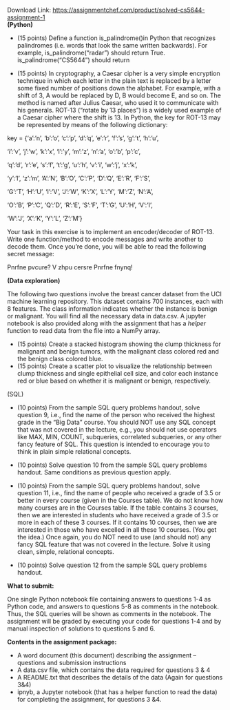 Download Link: https://assignmentchef.com/product/solved-cs5644-assignment-1
<br>
<strong>(Python)</strong>




<ul>

 <li>(15 points) Define a function is_palindrome()in Python that recognizes palindromes (i.e. words that look the same written backwards). For example, is_palindrome(“radar”) should return True. is_palindrome(“CS5644”) should return</li>

</ul>




<ul>

 <li>(15 points) In cryptography, a Caesar cipher is a very simple encryption technique in which each letter in the plain text is replaced by a letter some fixed number of positions down the alphabet. For example, with a shift of 3, A would be replaced by D, B would become E, and so on. The method is named after Julius Caesar, who used it to communicate with his generals. ROT-13 (“rotate by 13 places”) is a widely used example of a Caesar cipher where the shift is 13. In Python, the key for ROT-13 may be represented by means of the following dictionary:</li>

</ul>

key = {‘a’:’n’, ‘b’:’o’, ‘c’:’p’, ‘d’:’q’, ‘e’:’r’, ‘f’:’s’, ‘g’:’t’, ‘h’:’u’,

‘i’:’v’, ‘j’:’w’, ‘k’:’x’, ‘l’:’y’, ‘m’:’z’, ‘n’:’a’, ‘o’:’b’, ‘p’:’c’,

‘q’:’d’, ‘r’:’e’, ‘s’:’f’, ‘t’:’g’, ‘u’:’h’, ‘v’:’i’, ‘w’:’j’, ‘x’:’k’,

‘y’:’l’, ‘z’:’m’, ‘A’:’N’, ‘B’:’O’, ‘C’:’P’, ‘D’:’Q’, ‘E’:’R’, ‘F’:’S’,

‘G’:’T’, ‘H’:’U’, ‘I’:’V’, ‘J’:’W’, ‘K’:’X’, ‘L’:’Y’, ‘M’:’Z’, ‘N’:’A’,

‘O’:’B’, ‘P’:’C’, ‘Q’:’D’, ‘R’:’E’, ‘S’:’F’, ‘T’:’G’, ‘U’:’H’, ‘V’:’I’,

‘W’:’J’, ‘X’:’K’, ‘Y’:’L’, ‘Z’:’M’}

Your task in this exercise is to implement an encoder/decoder of ROT-13. Write one function/method to encode messages and write another to decode them. Once you’re done, you will be able to read the following secret message:




Pnrfne pvcure? V zhpu cersre Pnrfne fnynq!




<strong>(Data exploration)</strong>




The following two questions involve the breast cancer dataset from the UCI machine learning repository. This dataset contains 700 instances, each with 8 features. The class information indicates whether the instance is benign or malignant. You will find all the necessary data in data.csv. A jupyter notebook is also provided along with the assignment that has a <em>helper </em>function to read data from the file into a NumPy array.




<ul>

 <li>(15 points) Create a stacked histogram showing the clump thickness for malignant and benign tumors, with the malignant class colored red and the benign class colored blue.</li>

 <li>(15 points) Create a scatter plot to visualize the relationship between clump thickness and single epithelial cell size, and color each instance red or blue based on whether it is malignant or benign, respectively.</li>

</ul>




(SQL)




<ul>

 <li>(10 points) From the sample SQL query problems handout, solve question 9, i.e., find the name of the person who received the highest grade in the “Big Data” course. You should NOT use any SQL concept that was not covered in the lecture, e.g., you should not use operators like MAX, MIN, COUNT, subqueries, correlated subqueries, or any other fancy feature of SQL. This question is intended to encourage you to think in plain simple relational concepts.</li>

</ul>

<strong> </strong>

<ul>

 <li>(10 points) Solve question 10 from the sample SQL query problems handout. Same conditions as previous question apply.</li>

</ul>




<ul>

 <li>(10 points) From the sample SQL query problems handout, solve question 11, i.e., find the name of people who received a grade of 3.5 or better in every course (given in the Courses table). We do not know how many courses are in the Courses table. If the table contains 3 courses, then we are interested in students who have received a grade of 3.5 or more in each of these 3 courses. If it contains 10 courses, then we are interested in those who have excelled in all these 10 courses. (You get the idea.) Once again, you do NOT need to use (and should not) any fancy SQL feature that was not covered in the lecture. Solve it using clean, simple, relational concepts.</li>

</ul>




<ul>

 <li>(10 points) Solve question 12 from the sample SQL query problems handout.</li>

</ul>




<strong>What to submit:</strong>




One single Python notebook file containing answers to questions 1-4 as Python code, and answers to questions 5-8 as comments in the notebook. Thus, the SQL queries will be shown as comments in the notebook. The assignment will be graded by executing your code for questions 1-4 and by manual inspection of solutions to questions 5 and 6.

<strong> </strong>

<strong>Contents in the assignment package:</strong>

<ul>

 <li>A word document (this document) describing the assignment – questions and submission instructions</li>

 <li>A data.csv file, which contains the data required for questions 3 &amp; 4</li>

 <li>A README.txt that describes the details of the data (Again for questions 3&amp;4)</li>

 <li>ipnyb, a Jupyter notebook (that has a helper function to read the data) for completing the assignment, for questions 3 &amp;4.</li>

</ul>





